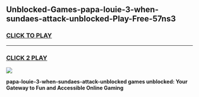 
## Unblocked-Games-papa-louie-3-when-sundaes-attack-unblocked-Play-Free-57ns3
<h3>
<a href="https://premium76.site?title=papa-louie-3-when-sundaes-attack-unblocked&ref=23A">CLICK TO PLAY</a></h3>
<hr>

<h3>
<a href="https://premium76.site?title=papa-louie-3-when-sundaes-attack-unblocked&ref=23A">CLICK 2 PLAY</a>
  
</h3>

<a href="https://premium76.site?title=papa-louie-3-when-sundaes-attack-unblocked&ref=23A"><img src="https://clearcache.store/games.png"></a>


**papa-louie-3-when-sundaes-attack-unblocked games unblocked: Your Gateway to Fun and Accessible Online Gaming**
